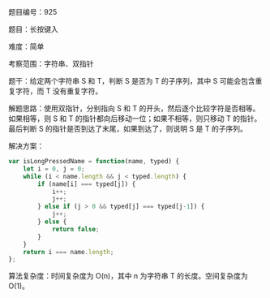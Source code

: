 题目编号：925

题目：长按键入

难度：简单

考察范围：字符串、双指针

题干：给定两个字符串 S 和 T，判断 S 是否为 T 的子序列，其中 S 可能会包含重复字符，而 T 没有重复字符。

解题思路：使用双指针，分别指向 S 和 T 的开头，然后逐个比较字符是否相等。如果相等，则 S 和 T 的指针都向后移动一位；如果不相等，则只移动 T 的指针。最后判断 S 的指针是否到达了末尾，如果到达了，则说明 S 是 T 的子序列。

解决方案：

```javascript
var isLongPressedName = function(name, typed) {
    let i = 0, j = 0;
    while (i < name.length && j < typed.length) {
        if (name[i] === typed[j]) {
            i++;
            j++;
        } else if (j > 0 && typed[j] === typed[j-1]) {
            j++;
        } else {
            return false;
        }
    }
    return i === name.length;
};
```

算法复杂度：时间复杂度为 O(n)，其中 n 为字符串 T 的长度。空间复杂度为 O(1)。